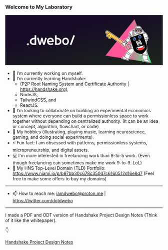 ### Welcome to My Laboratory

![dwebonewversion](/public/ghbanner.png)



- 🔭 I’m currently working on myself. 
- 🌱 I’m currently learning Handshake:
  - (P2P Root Naming System and Certificate Authority | https://handshake.org), 
  - NodeJS, 
  - TailwindCSS, and 
  - ReactJS.
- 👯 I’m looking to collaborate on building an experimental economics system where everyone can build a permissionless space to work together without depending on centralized authority. (It can be an idea or concept, algorithm, flowchart, or code)
- 💬 My hobbies (illustrating, playing music, learning neuroscience, gaming, and doing social experiments).
- ⚡ Fun fact: I am obsessed with patterns, permissionless systems, micropreneurship, and digital assets.
- 💻 I'm more interested in freelancing work than 9-to-5 work. (Even though freelancing can sometimes make me work 9-to-9. LoL)
- 🤝 My HNS Top-Level Domain (TLD) Portfolio: https://www.niami.io/p/b97bb30c678c350d7c6160512d16e8d7 (Feel free to make some offers to buy my domains)

***
- 📫 How to reach me: iamdwebo@proton.me | https://twitter.com/dotdwebo

***

I made a PDF and ODT version of Handshake Project Design Notes (Think of it like the whitepaper).

👇

[Handshake Project Design Notes](https://github.com/dotdwebo/Handshake-Project-Design-Notes)
